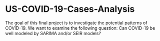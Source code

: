 # US-COVID-19-Cases-Analysis
The goal of this final project is to investigate the potential patterns of COVID-19. We want to examine the following question:  Can COVID-19 be well modeled by SARIMA and/or SEIR models?
